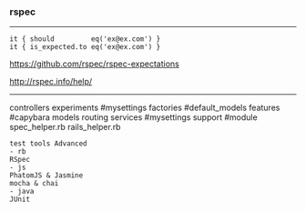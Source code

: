 ### rspec
---
```
it { should         eq('ex@ex.com') }
it { is_expected.to eq('ex@ex.com') }
```

https://github.com/rspec/rspec-expectations

http://rspec.info/help/

---
controllers
experiments #mysettings
factories #default_models
features #capybara
models 
routing 
services #mysettings
support #module
spec_helper.rb
rails_helper.rb


```
test tools Advanced
- rb
RSpec
- js
PhatomJS & Jasmine
mocha & chai
- java
JUnit

```

```

```

```
```


